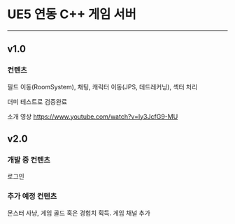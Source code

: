 # UE5 연동 C++ 게임 서버
*****
## v1.0
### 컨텐츠
필드 이동(RoomSystem), 채팅, 캐릭터 이동(JPS, 데드레커닝), 섹터 처리

더미 테스트로 검증완료

소개 영상 https://www.youtube.com/watch?v=Iy3JcfG9-MU

## v2.0
### 개발 중 컨텐츠
로그인
### 추가 예정 컨텐츠
몬스터 사냥, 게임 골드 혹은 경험치 획득. 게임 채널 추가
